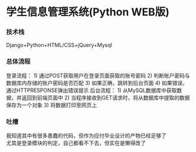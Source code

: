 # 学生信息管理系统(Python WEB版)


### 技术栈
 Django+Python+HTML/CSS+jQuery+Mysql
 
### 总体流程
  登录流程：
    1) 通过POST获取用户在登录页面获取的账号密码
    2) 判断账户密码与数据库内存储的账户密码是否匹配
    3) 如果正确，跳转到后台页面
    4) 如果错误，通过HTTPRESPONSE弹出错误提示
  后台流程：
    1) 从MySQL数据库中获取数据，并返回到前端页面中
    2) 当程序接收到GET请求时，将从数据库中提取的数据保存为一个对象
    3) 将数据打印至网页上
  
 
### 吐槽
我知道其中有很多愚蠢的代码，但作为应付毕业设计的产物已经足够了<br>
尤其是登录模块的判定，自己都看不下去，但实在是懒得改了


